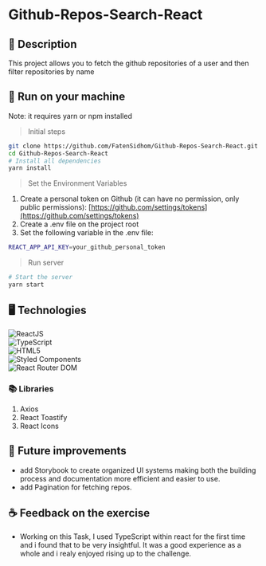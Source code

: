 # Github-Repos-Search-React

## 📝 Description
This project allows you to fetch the github repositories of a user and then filter repositories by name

## 🚀 Run on your machine

Note: it requires yarn or npm installed 

> Initial steps
```bash
git clone https://github.com/FatenSidhom/Github-Repos-Search-React.git
cd Github-Repos-Search-React
# Install all dependencies
yarn install
```
> Set the Environment Variables
1. Create a personal token on Github (it can have no permission, only public permissions): [https://github.com/settings/tokens](https://github.com/settings/tokens)
2. Create a .env file on the project root
3. Set the following variable in the .env file:
```sh
REACT_APP_API_KEY=your_github_personal_token
```
> Run server
```bash
# Start the server
yarn start
```
## 🖥️ Technologies

<img src="https://img.shields.io/badge/React-20232A?style=for-the-badge&logo=react&logoColor=61DAFB" alt="ReactJS"><br>
<img src="https://img.shields.io/badge/TypeScript-007ACC?style=for-the-badge&logo=typescript&logoColor=white" alt="TypeScript"><br>
<img src="https://img.shields.io/badge/HTML5-E34F26?style=for-the-badge&logo=html5&logoColor=white" alt="HTML5"><br>
<img src="https://img.shields.io/badge/styled--components-DB7093?style=for-the-badge&logo=styled-components&logoColor=white" alt="Styled Components"><br>
<img src="https://img.shields.io/badge/React_Router-CA4245?style=for-the-badge&logo=react-router&logoColor=white" alt="React Router DOM"><br>

### 📚 Libraries
1. Axios
2. React Toastify
3. React Icons

## 🤔 Future improvements
- add Storybook to create organized UI systems making both the building process and documentation more efficient and easier to use.
- add Pagination for fetching repos.

## ☕ Feedback on the exercise
- Working on this Task, I used TypeScript within react for the first time and i found that to be very insightful.
 It was a good experience as a whole and i realy enjoyed rising up to the challenge.
